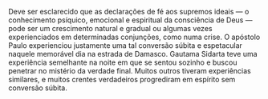 ﻿Deve ser esclarecido que as declarações de fé aos supremos ideais — o conhecimento psíquico, emocional e espiritual da consciência de Deus — pode ser um crescimento natural e gradual ou algumas vezes experienciados em determinadas conjunções, como numa crise. O apóstolo Paulo experienciou justamente uma tal conversão súbita e espetacular naquele memorável dia na estrada de Damasco. Gautama Sidarta teve uma experiência semelhante na noite em que se sentou sozinho e buscou penetrar no mistério da verdade final. Muitos outros tiveram experiências similares, e muitos crentes verdadeiros progrediram em espírito sem conversão súbita.